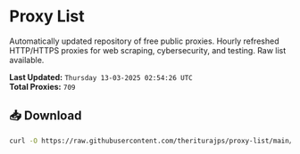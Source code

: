 # Proxy List

Automatically updated repository of free public proxies. Hourly refreshed HTTP/HTTPS proxies for web scraping, cybersecurity, and testing. Raw list available.

**Last Updated:** `Thursday 13-03-2025 02:54:26 UTC`  
**Total Proxies:** `709`

## 📥 Download
```bash
curl -O https://raw.githubusercontent.com/theriturajps/proxy-list/main/proxies.txt
